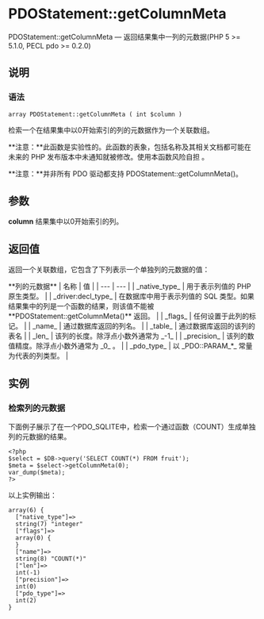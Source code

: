 # PDOStatement::getColumnMeta



PDOStatement::getColumnMeta — 返回结果集中一列的元数据(PHP 5 &gt;= 5.1.0, PECL pdo &gt;= 0.2.0)

## 说明

### 语法

```
array PDOStatement::getColumnMeta ( int $column )

```

检索一个在结果集中以0开始索引的列的元数据作为一个关联数组。

**注意：**此函数是实验性的。此函数的表象，包括名称及其相关文档都可能在未来的 PHP 发布版本中未通知就被修改。使用本函数风险自担 。

**注意：**并非所有 PDO 驱动都支持 PDOStatement::getColumnMeta()。

## 参数

**column**
结果集中以0开始索引的列。

## 返回值

返回一个关联数组，它包含了下列表示一个单独列的元数据的值：

<caption>**列的元数据**</caption> <colgroup><col> <col></colgroup>
| 名称 | 值 |
| --- | --- |
| _native_type_ | 用于表示列值的 PHP 原生类型。 |
| _driver:decl_type_ | 在数据库中用于表示列值的 SQL 类型。如果结果集中的列是一个函数的结果，则该值不能被 **PDOStatement::getColumnMeta()** 返回。 |
| _flags_ | 任何设置于此列的标记。 |
| _name_ | 通过数据库返回的列名。 |
| _table_ | 通过数据库返回的该列的表名 |
| _len_ | 该列的长度。除浮点小数外通常为 _-1_ |
| _precision_ | 该列的数值精度。除浮点小数外通常为 _0_ 。 |
| _pdo_type_ | 以 _PDO::PARAM_*_ 常量为代表的列类型。 |

## 实例

### 检索列的元数据

下面例子展示了在一个PDO_SQLITE中，检索一个通过函数（COUNT）生成单独列的元数据的结果。

```
<?php
$select = $DB->query('SELECT COUNT(*) FROM fruit');
$meta = $select->getColumnMeta(0);
var_dump($meta);
?>

```

以上实例输出：

```
array(6) {
  ["native_type"]=>
  string(7) "integer"
  ["flags"]=>
  array(0) {
  }
  ["name"]=>
  string(8) "COUNT(*)"
  ["len"]=>
  int(-1)
  ["precision"]=>
  int(0)
  ["pdo_type"]=>
  int(2)
}

```



